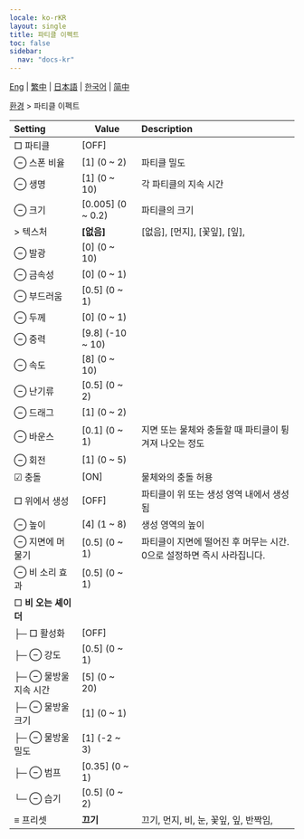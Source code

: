 ```yaml
---
locale: ko-rKR
layout: single
title: 파티클 이펙트
toc: false
sidebar:
  nav: "docs-kr"
---
```

[Eng](/dancexr/menu/2025.4/scene/particles) | [繁中](/tw/dancexr/menu/2025.4/scene/particles) | [日本語](/jp/dancexr/menu/2025.4/scene/particles) | [한국어](/kr/dancexr/menu/2025.4/scene/particles) | [简中](/zh/dancexr/menu/2025.4/scene/particles)

[환경](../menu#환경) > 파티클 이펙트



| Setting | Value | Description |
| :--- | --- | :--- |
|  □ 파티클| [OFF] | 
|  ⊖ 스폰 비율| [1] (0 ~ 2) | 파티클 밀도
|  ⊖ 생명| [1] (0 ~ 10) | 각 파티클의 지속 시간
|  ⊖ 크기| [0.005] (0 ~ 0.2) | 파티클의 크기
|  > 텍스처| **[없음]** | [없음], [먼지], [꽃잎], [잎],  |
|  ⊖ 발광| [0] (0 ~ 10) | 
|  ⊖ 금속성| [0] (0 ~ 1) | 
|  ⊖ 부드러움| [0.5] (0 ~ 1) | 
|  ⊖ 두께| [0] (0 ~ 1) | 
|  ⊖ 중력| [9.8] (-10 ~ 10) | 
|  ⊖ 속도| [8] (0 ~ 10) | 
|  ⊖ 난기류| [0.5] (0 ~ 2) | 
|  ⊖ 드래그| [1] (0 ~ 2) | 
|  ⊖ 바운스| [0.1] (0 ~ 1) | 지면 또는 물체와 충돌할 때 파티클이 튕겨져 나오는 정도
|  ⊖ 회전| [1] (0 ~ 5) | 
|  ☑ 충돌| [ON] | 물체와의 충돌 허용
|  □ 위에서 생성| [OFF] | 파티클이 위 또는 생성 영역 내에서 생성됨
|  ⊖ 높이| [4] (1 ~ 8) | 생성 영역의 높이
|  ⊖ 지면에 머물기| [0.5] (0 ~ 1) | 파티클이 지면에 떨어진 후 머무는 시간. 0으로 설정하면 즉시 사라집니다.
|  ⊖ 비 소리 효과| [0.5] (0 ~ 1) | 
|  □ <b>비 오는 셰이더</b>| | 
| ├─ □ 활성화| [OFF] | 
| ├─ ⊖ 강도| [0.5] (0 ~ 1) | 
| ├─ ⊖ 물방울 지속 시간| [5] (0 ~ 20) | 
| ├─ ⊖ 물방울 크기| [1] (0 ~ 1) | 
| ├─ ⊖ 물방울 밀도| [1] (-2 ~ 3) | 
| ├─ ⊖ 범프| [0.35] (0 ~ 1) | 
| └─ ⊖ 습기| [0.5] (0 ~ 2) | 
|  ≡ 프리셋| **끄기** | 끄기, 먼지, 비, 눈, 꽃잎, 잎, 반짝임,  |

